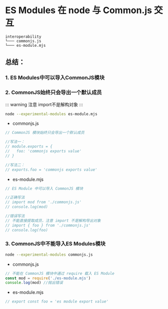 # ES Modules 在 node 与 Common.js 交互

```
interoperability
└─── commonjs.js
└─── es-module.mjs
```

## 总结：
### 1. ES Modules中可以导入CommonJS模块
### 2. CommonJS始终只会导出一个默认成员
::: warning 注意
import不是解构对象
:::

```sh
node --experimental-modules es-module.mjs
```

- commonjs.js

```js
// CommonJS 模块始终只会导出一个默认成员

//写法一：
// module.exports = {
//   foo: 'commonjs exports value'
// }

//写法二：
// exports.foo = 'commonjs exports value'
```

- es-module.mjs

```js
// ES Module 中可以导入 CommonJS 模块

//正确写法
// import mod from './commonjs.js'
// console.log(mod)

//错误写法
// 不能直接提取成员，注意 import 不是解构导出对象
// import { foo } from './commonjs.js'
// console.log(foo)
```
### 3. CommonJS中不能导入ES Modules模块


```sh
node --experimental-modules commonjs.js
```

- commonjs.js

```js
// 不能在 CommonJS 模块中通过 require 载入 ES Module
const mod = require('./es-module.mjs')
console.log(mod) //抛出错误
```

- es-module.mjs

```js
// export const foo = 'es module export value'
```
